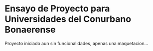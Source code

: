 # Ensayo de Proyecto para Universidades del Conurbano Bonaerense

Proyecto iniciado aun sin funcionalidades, apenas una maquetacion...
